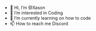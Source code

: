 - 👋 Hi, I’m @Xason
- 👀 I’m interested in Coding
- 🌱 I’m currently learning on how to code
- 📫 How to reach me Discord
